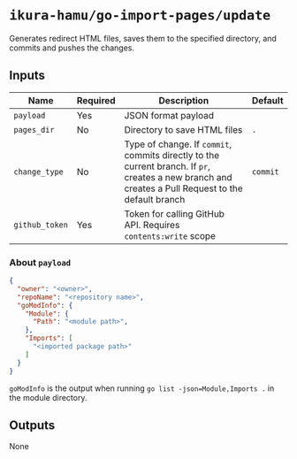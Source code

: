# `ikura-hamu/go-import-pages/update`

Generates redirect HTML files, saves them to the specified directory, and commits and pushes the changes.

## Inputs

| Name           | Required | Description                                                                                                                                         | Default  |
| -------------- | -------- | --------------------------------------------------------------------------------------------------------------------------------------------------- | -------- |
| `payload`      | Yes      | JSON format payload                                                                                                                                 |          |
| `pages_dir`    | No       | Directory to save HTML files                                                                                                                        | `.`      |
| `change_type`  | No       | Type of change. If `commit`, commits directly to the current branch. If `pr`, creates a new branch and creates a Pull Request to the default branch | `commit` |
| `github_token` | Yes      | Token for calling GitHub API. Requires `contents:write` scope                                                                                       |          |

### About `payload`

```json
{
  "owner": "<owner>",
  "repoName": "<repository name>",
  "goModInfo": {
    "Module": {
      "Path": "<module path>",
    },
    "Imports": [
      "<imported package path>"
    ]
  }
}
```

`goModInfo` is the output when running `go list -json=Module,Imports .` in the module directory.

## Outputs

None
